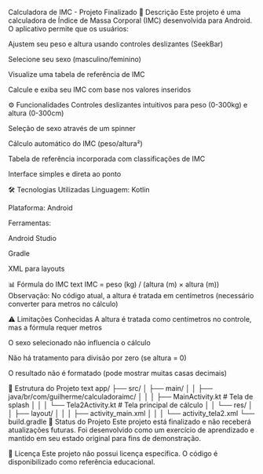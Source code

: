 Calculadora de IMC - Projeto Finalizado
📝 Descrição
Este projeto é uma calculadora de Índice de Massa Corporal (IMC) desenvolvida para Android. O aplicativo permite que os usuários:

Ajustem seu peso e altura usando controles deslizantes (SeekBar)

Selecione seu sexo (masculino/feminino)

Visualize uma tabela de referência de IMC

Calcule e exiba seu IMC com base nos valores inseridos

⚙️ Funcionalidades
Controles deslizantes intuitivos para peso (0-300kg) e altura (0-300cm)

Seleção de sexo através de um spinner

Cálculo automático do IMC (peso/altura²)

Tabela de referência incorporada com classificações de IMC

Interface simples e direta ao ponto

🛠️ Tecnologias Utilizadas
Linguagem: Kotlin

Plataforma: Android

Ferramentas:

Android Studio

Gradle

XML para layouts

📊 Fórmula do IMC
text
IMC = peso (kg) / (altura (m) × altura (m))
Observação: No código atual, a altura é tratada em centímetros (necessário converter para metros no cálculo)

⚠️ Limitações Conhecidas
A altura é tratada como centímetros no controle, mas a fórmula requer metros

O sexo selecionado não influencia o cálculo

Não há tratamento para divisão por zero (se altura = 0)

O resultado não é formatado (pode mostrar muitas casas decimais)

📁 Estrutura do Projeto
text
app/
├── src/
│   ├── main/
│   │   ├── java/br/com/guilherme/calculadoraimc/
│   │   │   ├── MainActivity.kt      # Tela de splash
│   │   │   └── Tela2Activity.kt    # Tela principal de cálculo
│   │   └── res/
│   │       ├── layout/
│   │       │   ├── activity_main.xml
│   │       │   └── activity_tela2.xml
└── build.gradle
🔄 Status do Projeto
Este projeto está finalizado e não receberá atualizações futuras. Foi desenvolvido como um exercício de aprendizado e mantido em seu estado original para fins de demonstração.

📄 Licença
Este projeto não possui licença específica. O código é disponibilizado como referência educacional.

